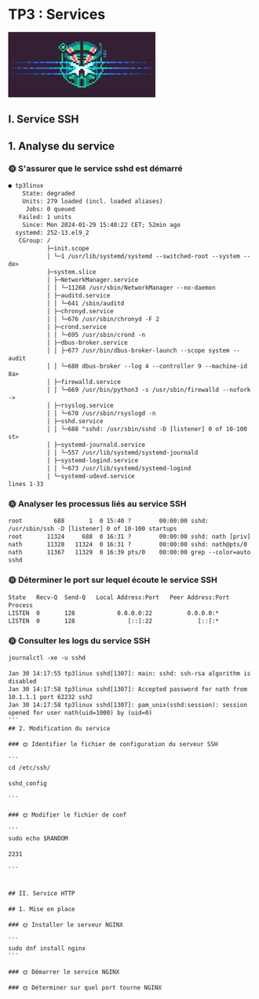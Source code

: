 # TP3 : Services
![Alt text](image.png)

## I. Service SSH

## 1. Analyse du service

### 🌞 S'assurer que le service sshd est démarré

```
● tp3linux
    State: degraded
    Units: 279 loaded (incl. loaded aliases)
     Jobs: 0 queued
   Failed: 1 units
    Since: Mon 2024-01-29 15:40:22 CET; 52min ago
  systemd: 252-13.el9_2
   CGroup: /
           ├─init.scope
           │ └─1 /usr/lib/systemd/systemd --switched-root --system --de>
           ├─system.slice
           │ ├─NetworkManager.service
           │ │ └─11268 /usr/sbin/NetworkManager --no-daemon
           │ ├─auditd.service
           │ │ └─641 /sbin/auditd
           │ ├─chronyd.service
           │ │ └─676 /usr/sbin/chronyd -F 2
           │ ├─crond.service
           │ │ └─695 /usr/sbin/crond -n
           │ ├─dbus-broker.service
           │ │ ├─677 /usr/bin/dbus-broker-launch --scope system --audit
           │ │ └─680 dbus-broker --log 4 --controller 9 --machine-id 8a>
           │ ├─firewalld.service
           │ │ └─669 /usr/bin/python3 -s /usr/sbin/firewalld --nofork ->
           │ ├─rsyslog.service
           │ │ └─670 /usr/sbin/rsyslogd -n
           │ ├─sshd.service
           │ │ └─688 "sshd: /usr/sbin/sshd -D [listener] 0 of 10-100 st>
           │ ├─systemd-journald.service
           │ │ └─557 /usr/lib/systemd/systemd-journald
           │ ├─systemd-logind.service
           │ │ └─673 /usr/lib/systemd/systemd-logind
           │ └─systemd-udevd.service
lines 1-33
```

### 🌞 Analyser les processus liés au service SSH

```
root         688       1  0 15:40 ?        00:00:00 sshd: /usr/sbin/ssh -D [listener] 0 of 10-100 startups
root       11324     688  0 16:31 ?        00:00:00 sshd: nath [priv]
nath       11328   11324  0 16:31 ?        00:00:00 sshd: nath@pts/0
nath       11367   11329  0 16:39 pts/0    00:00:00 grep --color=auto sshd
```
### 🌞 Déterminer le port sur lequel écoute le service SSH

```
State   Recv-Q  Send-Q   Local Address:Port   Peer Address:Port Process
LISTEN  0       128            0.0.0.0:22          0.0.0.0:*
LISTEN  0       128               [::]:22             [::]:*
```

### 🌞 Consulter les logs du service SSH

````
journalctl -xe -u sshd

Jan 30 14:17:55 tp3linux sshd[1307]: main: sshd: ssh-rsa algorithm is disabled
Jan 30 14:17:58 tp3linux sshd[1307]: Accepted password for nath from 10.1.1.1 port 62232 ssh2
Jan 30 14:17:58 tp3linux sshd[1307]: pam_unix(sshd:session): session opened for user nath(uid=1000) by (uid=0)
```
## 2. Modification du service

### 🌞 Identifier le fichier de configuration du serveur SSH

```
cd /etc/ssh/

sshd_config

```

### 🌞 Modifier le fichier de conf

```
sudo echo $RANDOM

2231

```


## II. Service HTTP

## 1. Mise en place

### 🌞 Installer le serveur NGINX

```
sudo dnf install nginx
```

### 🌞 Démarrer le service NGINX

### 🌞 Déterminer sur quel port tourne NGINX

